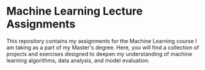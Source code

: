 # Machine Learning Lecture Assignments

This repository contains my assignments for the Machine Learning course I am taking as a part of my Master's degree. Here, you will find a collection of projects and exercises designed to deepen my understanding of machine learning algorithms, data analysis, and model evaluation.

